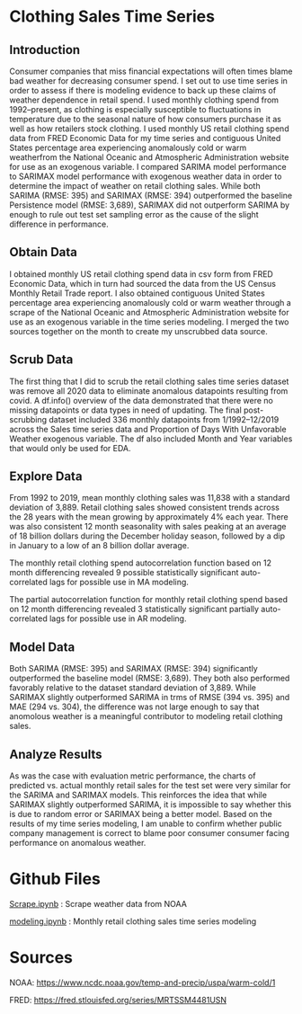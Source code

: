 # Clothing Sales Time Series

## Introduction
Consumer companies that miss financial expectations will often times blame bad weather for decreasing consumer spend. I set out to use time series in order to assess if there is modeling evidence to back up these claims of weather dependence in retail spend. I used monthly clothing spend from 1992–present, as clothing is especially susceptible to fluctuations in temperature due to the seasonal nature of how consumers purchase it as well as how retailers stock clothing. I used monthly US retail clothing spend data from FRED Economic Data for my time series and contiguous United States percentage area experiencing anomalously cold or warm weatherfrom the National Oceanic and Atmospheric Administration website for use as an exogenous variable.  I compared SARIMA model performance to SARIMAX model performance with exogenous weather data in order to determine the impact of weather on retail clothing sales.  While both SARIMA (RMSE: 395) and SARIMAX (RMSE: 394) outperformed the baseline Persistence model (RMSE: 3,689), SARIMAX did not outperform SARIMA by enough to rule out test set sampling error as the cause of the slight difference in performance.

## Obtain Data
I obtained monthly US retail clothing spend data in csv form from FRED Economic Data, which in turn had sourced the data from the US Census Monthly Retail Trade report. I also obtained contiguous United States percentage area experiencing anomalously cold or warm weather through a scrape of the National Oceanic and Atmospheric Administration website for use as an exogenous variable in the time series modeling.  I merged the two sources together on the month to create my unscrubbed data source.

## Scrub Data

The first thing that I did to scrub the retail clothing sales time series dataset was remove all 2020 data to eliminate anomalous datapoints resulting from covid. A df.info() overview of the data demonstrated that there were no missing datapoints or data types in need of updating. The final post-scrubbing dataset included 336 monthly datapoints from 1/1992–12/2019 across the Sales time series data and Proportion of Days With Unfavorable Weather exogenous variable. The df also included Month and Year variables that would only be used for EDA.

## Explore Data

From 1992 to 2019, mean monthly clothing sales was 11,838 with a standard deviation of 3,889. Retail clothing sales showed consistent trends across the 28 years with the mean growing by approximately 4% each year. There was also consistent 12 month seasonality with sales peaking at an average of 18 billion dollars during the December holiday season, followed by a dip in January to a low of an 8 billion dollar average.

The monthly retail clothing spend autocorrelation function based on 12 month differencing revealed 9 possible statistically significant auto-correlated lags for possible use in MA modeling.

The partial autocorrelation function for monthly retail clothing spend based on 12 month differencing revealed 3 statistically significant partially auto-correlated lags for possible use in AR modeling.

## Model Data

Both SARIMA (RMSE: 395) and SARIMAX (RMSE: 394) significantly outperformed the baseline model (RMSE: 3,689). They both also performed favorably relative to the dataset standard deviation of 3,889. While SARIMAX slightly outperformed SARIMA in trms of RMSE (394 vs. 395) and MAE (294 vs. 304), the difference was not large enough to say that anomolous weather is a meaningful contributor to modeling retail clothing sales.

## Analyze Results

As was the case with evaluation metric performance, the charts of predicted vs. actual monthly retail sales for the test set were very similar for the SARIMA and SARIMAX models. This reinforces the idea that while SARIMAX slightly outperformed SARIMA, it is impossible to say whether this is due to random error or SARIMAX being a better model. Based on the results of my time series modeling, I am unable to confirm whether public company management is correct to blame poor consumer consumer facing performance on anomalous weather.


# Github Files
[Scrape.ipynb](https://github.com/blantj/clothing_sales_time_series/blob/main/Scrape.ipynb) :  Scrape weather data from NOAA

[modeling.ipynb](https://github.com/blantj/clothing_sales_time_series/blob/main/modeling.ipynb) :  Monthly retail clothing sales time series modeling

# Sources
NOAA: https://www.ncdc.noaa.gov/temp-and-precip/uspa/warm-cold/1

FRED: https://fred.stlouisfed.org/series/MRTSSM4481USN

